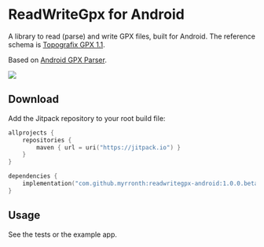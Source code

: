# ReadWriteGpx for Android

A library to read (parse) and write GPX files, built for Android. The reference schema is [Topografix GPX 1.1](http://www.topografix.com/GPX/1/1/).

Based on [Android GPX Parser](https://github.com/ticofab/android-gpx-parser).

[![](https://jitpack.io/v/Myrronth/readwritegpx-android.svg)](https://jitpack.io/#Myrronth/readwritegpx-android)

## Download

Add the Jitpack repository to your root build file:

```kotlin
allprojects {
    repositories {
        maven { url = uri("https://jitpack.io") }
    }
}
```

```kotlin
dependencies {
    implementation("com.github.myrronth:readwritegpx-android:1.0.0.beta.2")
}
```

## Usage

See the tests or the example app. 
